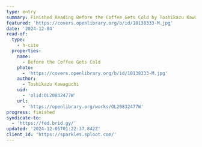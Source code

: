 ```yaml
---
type: entry
summary: Finished Reading Before the Coffee Gets Cold by Toshikazu Kawaguchi
featured: 'https://covers.openlibrary.org/b/id/10138333-M.jpg'
date: '2024-12-04'
read-of:
  type:
    - h-cite
  properties:
    name:
      - Before the Coffee Gets Cold
    photo:
      - 'https://covers.openlibrary.org/b/id/10138333-M.jpg'
    author:
      - Toshikazu Kawaguchi
    uid:
      - 'olid:OL20832477W'
    url:
      - 'https://openlibrary.org/works/OL20832477W'
progress: finished
syndicate-to:
  - 'https://fed.brid.gy/'
updated: '2024-12-05T01:22:37.842Z'
client_id: 'https://sparkles.sploot.com/'
---
```


